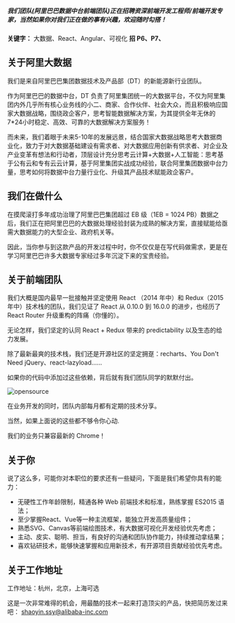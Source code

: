 ##### 我们团队(阿里巴巴数据中台前端团队)正在招聘资深前端开发工程师/前端开发专家，当然如果你对我们正在做的事有兴趣，欢迎随时勾搭！

**关键字：** 大数据、React、Angular、可视化
**招 P6、P7、**

## 关于阿里大数据

我们是来自阿里巴巴集团数据技术及产品部（DT）的新能源新行业团队。

作为阿里巴巴的数据中台，DT 负责了阿里集团统一的大数据平台，不仅为阿里集团内外几乎所有核心业务线的小二、商家、合作伙伴、社会大众，而且积极响应国家大数据战略，围绕政企客户，思考智能数据解决方案，为其提供全年无休的7*24小时稳定、高效、可靠的大数据解决方案服务！

而未来，我们着眼于未来5-10年的发展远景，结合国家大数据战略思考大数据商业化，致力于对大数据基础建设有需求者、对大数据应用创新有供求者、对企业及产业变革有想法和行动者，顶层设计充分思考云计算+大数据+人工智能：思考基于公有云和专有云云计算，基于阿里集团实战成功经验，联合阿里集团数据中台力量，思考如何将数据中台力量行业化、升级其产品技术赋能政企客户。

## 我们在做什么

在摸爬滚打多年成功治理了阿里巴巴集团超过 EB 级（1EB = 1024 PB）数据之后，我们正在把阿里巴巴的大数据处理经验封装为成熟的解决方案，直接赋能给亟需大数据能力的大型企业、政府机关等。

因此，当你参与到这款产品的开发过程中时，你不仅仅是在写代码做需求，更是在学习阿里巴巴许多大数据专家经过多年沉淀下来的宝贵经验。

## 关于前端团队

我们大概是国内最早一批接触并坚定使用 React （2014 年中）和 Redux（2015 年中）技术栈的团队，我们见证了 React 从 0.10.0 到 16.0.0 的进步，也经历了 React Router 升级重构的阵痛（你懂的）。

无论怎样，我们坚定的认同 React + Redux 带来的 predictability 以及生态的给力发展。

除了最新最爽的技术栈，我们还是开源社区的坚定拥趸：recharts、You Don't Need jQuery、react-lazyload……

如果你的代码中添加过这些依赖，背后就有我们团队同学的默默付出。

![opensource](https://img.alicdn.com/tfs/TB1tspIvTmWBKNjSZFBXXXxUFXa-1552-458.jpg)

在业务开发的同时，团队内部每月都有定期的技术分享。

当然，如果上面说的这些都不够令你心动.

我们的业务只兼容最新的 Chrome！

## 关于你

说了这么多，可能你对本职位的要求还有一些疑问，下面是我们希望你具有的能力：

- 无硬性工作年龄限制，精通各种 Web 前端技术和标准，熟练掌握 ES2015 语法；
- 至少掌握React、Vue等一种主流框架，能独立开发高质量组件；
- 熟悉SVG、Canvas等前端绘图技术，有大数据可视化开发经验优先考虑；
- 主动、皮实、聪明、担当，有良好的沟通和团队协作能力，持续推动拿结果；
- 喜欢钻研技术，能够快速掌握和应用新技术，有开源项目贡献经验优先考虑。

## 关于工作地址
工作地址：杭州，北京，上海可选

这是一次非常难得的机会，用最酷的技术一起来打造顶尖的产品，快把简历发过来吧：
shaoyin.ssy@alibaba-inc.com

